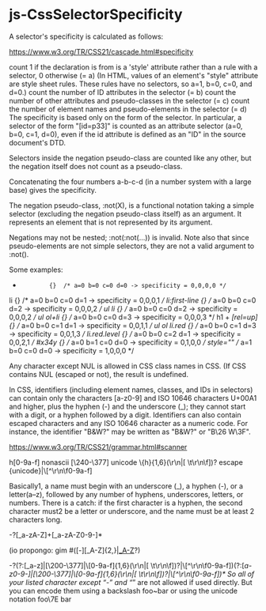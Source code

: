 # js-CssSelectorSpecificity
A selector's specificity is calculated as follows:

https://www.w3.org/TR/CSS21/cascade.html#specificity

count 1 if the declaration is from is a 'style' attribute rather than a rule with a selector, 0 otherwise (= a) (In HTML, values of an element's "style" attribute are style sheet rules. These rules have no selectors, so a=1, b=0, c=0, and d=0.)
count the number of ID attributes in the selector (= b)
count the number of other attributes and pseudo-classes in the selector (= c)
count the number of element names and pseudo-elements in the selector (= d)
The specificity is based only on the form of the selector. In particular, a selector of the form "[id=p33]" is counted as an attribute selector (a=0, b=0, c=1, d=0), even if the id attribute is defined as an "ID" in the source document's DTD.

Selectors inside the negation pseudo-class are counted like any other, 
but the negation itself does not count as a pseudo-class.

Concatenating the four numbers a-b-c-d (in a number system with a large base) gives the specificity.

The negation pseudo-class, :not(X), is a functional notation taking a simple selector (excluding the negation pseudo-class itself) as an argument. It represents an element that is not represented by its argument.

Negations may not be nested; :not(:not(...)) is invalid. Note also that since pseudo-elements are not simple selectors, they are not a valid argument to :not().



Some examples:

 *             {}  /* a=0 b=0 c=0 d=0 -> specificity = 0,0,0,0 */
 li            {}  /* a=0 b=0 c=0 d=1 -> specificity = 0,0,0,1 */
 li:first-line {}  /* a=0 b=0 c=0 d=2 -> specificity = 0,0,0,2 */
 ul li         {}  /* a=0 b=0 c=0 d=2 -> specificity = 0,0,0,2 */
 ul ol+li      {}  /* a=0 b=0 c=0 d=3 -> specificity = 0,0,0,3 */
 h1 + *[rel=up]{}  /* a=0 b=0 c=1 d=1 -> specificity = 0,0,1,1 */
 ul ol li.red  {}  /* a=0 b=0 c=1 d=3 -> specificity = 0,0,1,3 */
 li.red.level  {}  /* a=0 b=0 c=2 d=1 -> specificity = 0,0,2,1 */
 #x34y         {}  /* a=0 b=1 c=0 d=0 -> specificity = 0,1,0,0 */
 style=""          /* a=1 b=0 c=0 d=0 -> specificity = 1,0,0,0 */

Any character except NUL is allowed in CSS class names in CSS.
(If CSS contains NUL (escaped or not), the result is undefined.

In CSS, identifiers (including element names, classes, and IDs in selectors)
can contain only the characters [a-z0-9] and ISO 10646 characters U+00A1 and higher,
plus the hyphen (-) and the underscore (_);
they cannot start with a digit, or a hyphen followed by a digit.
Identifiers can also contain escaped characters and any ISO 10646 character as a numeric code.
For instance, the identifier "B&W?" may be written as "B\&W\?" or "B\26 W\3F".

https://www.w3.org/TR/CSS21/grammar.html#scanner

h[0-9a-f]
nonascii [\240-\377]
unicode \\{h}{1,6}(\r\n|[ \t\r\n\f])?
escape {unicode}|\\[^\r\n\f0-9a-f]

Basically1, a name must begin with an underscore (_), a hyphen (-), or a letter(a–z), followed by any number of hyphens, underscores, letters, or numbers. There is a catch: if the first character is a hyphen, the second character must2 be a letter or underscore, and the name must be at least 2 characters long.

-?[_a-zA-Z]+[_a-zA-Z0-9-]*


(io propongo: gim #([-][_A-Z]{2,}|[_A-Z]([-_A-Z\d]+)?)

-?(?:[_a-z]|[\200-\377]|\\[0-9a-f]{1,6}(\r\n|[ \t\r\n\f])?|\\[^\r\n\f0-9a-f])(?:[_a-z0-9-]|[\200-\377]|\\[0-9a-f]{1,6}(\r\n|[ \t\r\n\f])?|\\[^\r\n\f0-9a-f])*
So all of your listed character except “-” and “_” are not allowed if used directly.
But you can encode them using a backslash foo\~bar or using the unicode notation foo\7E bar
